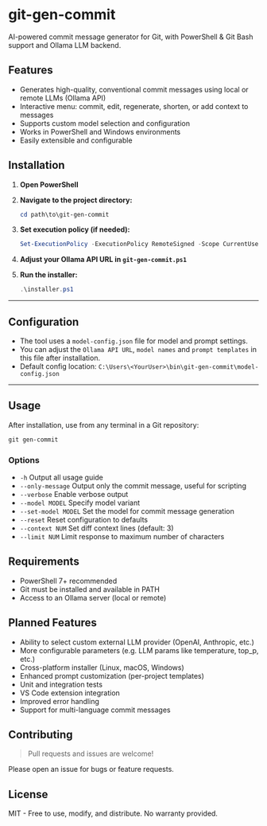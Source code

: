 # git-gen-commit

AI-powered commit message generator for Git, with PowerShell & Git Bash support and Ollama LLM backend.


## Features

- Generates high-quality, conventional commit messages using local or remote LLMs (Ollama API)
- Interactive menu: commit, edit, regenerate, shorten, or add context to messages
- Supports custom model selection and configuration
- Works in PowerShell and Windows environments
- Easily extensible and configurable

## Installation

1. **Open PowerShell**
2. **Navigate to the project directory:**
   ```powershell
   cd path\to\git-gen-commit
   ```
3. **Set execution policy (if needed):**
   ```powershell
   Set-ExecutionPolicy -ExecutionPolicy RemoteSigned -Scope CurrentUser

4. **Adjust your Ollama API URL in ``git-gen-commit.ps1``**
   
5. **Run the installer:**
   ```powershell
   .\installer.ps1
   ```

---

## Configuration

- The tool uses a `model-config.json` file for model and prompt settings.
- You can adjust the `Ollama API URL`, ``model names`` and ``prompt templates`` in this file after installation.
- Default config location: `C:\Users\<YourUser>\bin\git-gen-commit\model-config.json`

---

## Usage

After installation, use from any terminal in a Git repository:

```powershell
git gen-commit
```

### Options

- `-h`               Output all usage guide
- `--only-message`   Output only the commit message, useful for scripting
- `--verbose`        Enable verbose output
- `--model MODEL`    Specify model variant
- `--set-model MODEL`  Set the model for commit message generation
- `--reset`          Reset configuration to defaults
- `--context NUM`    Set diff context lines (default: 3)
- `--limit NUM`      Limit response to maximum number of characters

## Requirements

- PowerShell 7+ recommended
- Git must be installed and available in PATH
- Access to an Ollama server (local or remote)

## Planned Features

- Ability to select custom external LLM provider (OpenAI, Anthropic, etc.)
- More configurable parameters (e.g. LLM params like temperature, top_p, etc.)
- Cross-platform installer (Linux, macOS, Windows)
- Enhanced prompt customization (per-project templates)
- Unit and integration tests
- VS Code extension integration
- Improved error handling
- Support for multi-language commit messages

## Contributing

> Pull requests and issues are welcome! 

Please open an issue for bugs or feature requests.

## License

MIT - Free to use, modify, and distribute. No warranty provided.
